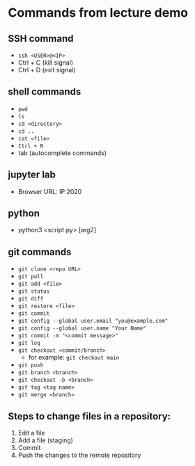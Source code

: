 # Commands from lecture demo

## SSH command

- `ssh <USER>@<IP>`
- Ctrl + C (kill signal)
- Ctrl + D (exit signal)

## shell commands

- `pwd`
- `ls`
- `cd <directory>`
- `cd ..`
- `cat <file>`
- `Ctrl + R`
- tab (autocomplete commands)

## jupyter lab

- Browser URL: IP:2020

## python

- python3 <script.py> <arg1> [arg2]

## git commands

- `git clone <repo URL>`
- `git pull`
- `git add <file>`
- `git status`
- `git diff`
- `git restore <file>`
- `git commit`
- `git config --global user.email "you@example.com"`
- `git config --global user.name "Your Name"`
- `git commit -m "<commit message>"`
- `git log`
- `git checkout <commit/branch>`
	- for example: `git checkout main`
- `git push`
- `git branch <branch>`
- `git checkout -b <branch>`
- `git tag <tag name>`
- `git merge <branch>`

## Steps to change files in a repository:

1. Edit a file
2. Add a file (staging)
3. Commit
4. Push the changes to the remote repository 
